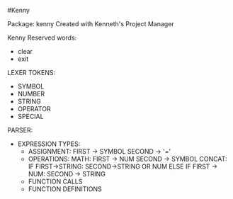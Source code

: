 #Kenny

Package: kenny
Created with Kenneth's Project Manager

Kenny Reserved words: 
* clear
* exit

LEXER TOKENS:
* SYMBOL
* NUMBER
* STRING
* OPERATOR
* SPECIAL

PARSER: 
   * EXPRESSION TYPES:
        * ASSIGNMENT: 
            FIRST -> SYMBOL
            SECOND -> '='
        * OPERATIONS: 
            MATH: 
                FIRST -> NUM
                SECOND -> SYMBOL
            CONCAT: 
                IF FIRST->STRING: 
                    SECOND->STRING OR NUM
                ELSE IF FIRST -> NUM: 
                    SECOND -> STRING
        * FUNCTION CALLS
        * FUNCTION DEFINITIONS